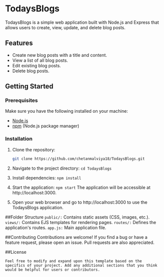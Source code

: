 # TodaysBlogs

TodaysBlogs is a simple web application built with Node.js and Express that allows users to create, view, update, and delete blog posts.

## Features

- Create new blog posts with a title and content.
- View a list of all blog posts.
- Edit existing blog posts.
- Delete blog posts.

## Getting Started

### Prerequisites

Make sure you have the following installed on your machine:

- [Node.js](https://nodejs.org/)
- [npm](https://www.npmjs.com/) (Node.js package manager)

### Installation

1. Clone the repository:

   ```bash
   git clone https://github.com/chetanmalviya18/TodaysBlogs.git


2. Navigate to the project directory:
  `cd TodaysBlogs`


3. Install dependencies:
   `npm install`
   

4. Start the application:
   `npm start`
   The application will be accessible at http://localhost:3000.

5. Open your web browser and go to http://localhost:3000 to use the TodaysBlogs application.


##Folder Structure
`public/:` Contains static assets (CSS, images, etc.).
`views/:` Contains EJS templates for rendering pages.
`routes/:` Defines the application's routes.
`app.js:` Main application file.


##Contributing
Contributions are welcome! If you find a bug or have a feature request, please open an issue. Pull requests are also appreciated.


##License

`Feel free to modify and expand upon this template based on the specifics of your project. Add any additional sections that you think would be helpful for users or contributors.`
